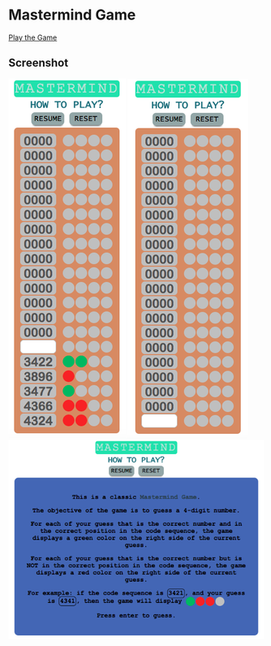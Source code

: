 Mastermind Game
===============

[Play the Game](https://mastermind.herokuapp.com/)

Screenshot
----------
![](images/appImage1.png)
![](images/appImage2.png)
![](images/appImage3.png)
